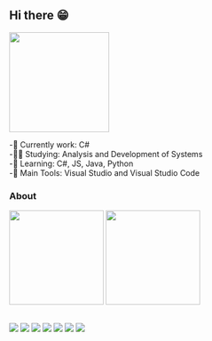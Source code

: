 ## Hi there 😁 

<img height="180em" src="https://64.media.tumblr.com/e33e870cb73dfeb5e8b5654dd3edb30d/tumblr_o1rzpey14q1v1b8nao2_250.gifv">

-🔭 Currently work: C# <br>
-👨‍🎓 Studying: Analysis and Development of Systems <br>
-🌱 Learning: C#, JS, Java, Python <br>
-🎒 Main Tools: Visual Studio and Visual Studio Code <br>

<h3> About </h3>

<div> 
  <img height="170em" src="https://github-readme-stats.vercel.app/api?username=rianers&theme=tokyonight&show_icons=true">
  <img height="170em" src="https://github-readme-stats.vercel.app/api/top-langs/?username=rianers&theme=tokyonight&layout=compact">
</div>

##

<div style="display: inline_block">
  <img src="https://img.icons8.com/color/50/000000/c-sharp-logo.png"/>
  <img src="https://img.icons8.com/color/48/000000/bootstrap.png"/>
  <img src="https://img.icons8.com/color/48/000000/html-5--v1.png"/>
  <img src="https://img.icons8.com/color/48/000000/css3.png"/>
  <img src="https://img.icons8.com/color/48/000000/javascript--v1.png"/>
  <img src="https://img.icons8.com/color/48/000000/python--v1.png"/>
  <img src="https://img.icons8.com/color/48/000000/java-coffee-cup-logo--v1.png"/>
</div>

